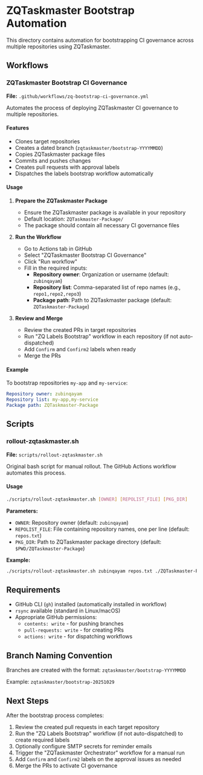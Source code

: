 # ZQTaskmaster Bootstrap Automation

This directory contains automation for bootstrapping CI governance across multiple repositories using ZQTaskmaster.

## Workflows

### ZQTaskmaster Bootstrap CI Governance
**File:** `.github/workflows/zq-bootstrap-ci-governance.yml`

Automates the process of deploying ZQTaskmaster CI governance to multiple repositories.

#### Features
- Clones target repositories
- Creates a dated branch (`zqtaskmaster/bootstrap-YYYYMMDD`)
- Copies ZQTaskmaster package files
- Commits and pushes changes
- Creates pull requests with approval labels
- Dispatches the labels bootstrap workflow automatically

#### Usage

1. **Prepare the ZQTaskmaster Package**
   - Ensure the ZQTaskmaster package is available in your repository
   - Default location: `ZQTaskmaster-Package/`
   - The package should contain all necessary CI governance files

2. **Run the Workflow**
   - Go to Actions tab in GitHub
   - Select "ZQTaskmaster Bootstrap CI Governance"
   - Click "Run workflow"
   - Fill in the required inputs:
     - **Repository owner**: Organization or username (default: `zubinqayam`)
     - **Repository list**: Comma-separated list of repo names (e.g., `repo1,repo2,repo3`)
     - **Package path**: Path to ZQTaskmaster package (default: `ZQTaskmaster-Package`)

3. **Review and Merge**
   - Review the created PRs in target repositories
   - Run "ZQ Labels Bootstrap" workflow in each repository (if not auto-dispatched)
   - Add `Confirm` and `Confirm2` labels when ready
   - Merge the PRs

#### Example

To bootstrap repositories `my-app` and `my-service`:

```yaml
Repository owner: zubinqayam
Repository list: my-app,my-service
Package path: ZQTaskmaster-Package
```

## Scripts

### rollout-zqtaskmaster.sh
**File:** `scripts/rollout-zqtaskmaster.sh`

Original bash script for manual rollout. The GitHub Actions workflow automates this process.

#### Usage
```bash
./scripts/rollout-zqtaskmaster.sh [OWNER] [REPOLIST_FILE] [PKG_DIR]
```

**Parameters:**
- `OWNER`: Repository owner (default: `zubinqayam`)
- `REPOLIST_FILE`: File containing repository names, one per line (default: `repos.txt`)
- `PKG_DIR`: Path to ZQTaskmaster package directory (default: `$PWD/ZQTaskmaster-Package`)

**Example:**
```bash
./scripts/rollout-zqtaskmaster.sh zubinqayam repos.txt ./ZQTaskmaster-Package
```

## Requirements

- GitHub CLI (`gh`) installed (automatically installed in workflow)
- `rsync` available (standard in Linux/macOS)
- Appropriate GitHub permissions:
  - `contents: write` - for pushing branches
  - `pull-requests: write` - for creating PRs
  - `actions: write` - for dispatching workflows

## Branch Naming Convention

Branches are created with the format: `zqtaskmaster/bootstrap-YYYYMMDD`

Example: `zqtaskmaster/bootstrap-20251029`

## Next Steps

After the bootstrap process completes:

1. Review the created pull requests in each target repository
2. Run the "ZQ Labels Bootstrap" workflow (if not auto-dispatched) to create required labels
3. Optionally configure SMTP secrets for reminder emails
4. Trigger the "ZQTaskmaster Orchestrator" workflow for a manual run
5. Add `Confirm` and `Confirm2` labels on the approval issues as needed
6. Merge the PRs to activate CI governance
